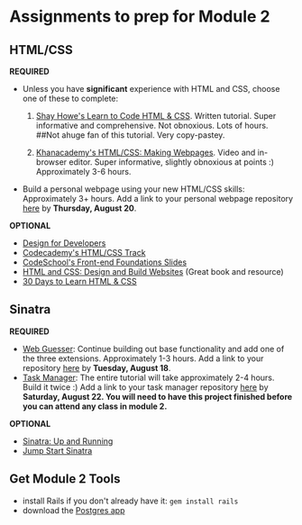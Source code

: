 # Assignments to prep for Module 2

## HTML/CSS

**REQUIRED**

* Unless you have **significant** experience with HTML and CSS, choose one of these to complete:

  1) [Shay Howe's Learn to Code HTML & CSS](http://learn.shayhowe.com/html-css/). Written tutorial. Super informative and comprehensive. Not obnoxious. Lots of hours.   ##Not ahuge fan of this tutorial. Very copy-pastey.

  2) [Khanacademy's HTML/CSS: Making Webpages](https://www.khanacademy.org/computing/computer-programming/html-css). Video and in-browser editor. Super informative, slightly obnoxious at points :) Approximately 3-6 hours.

* Build a personal webpage using your new HTML/CSS skills: Approximately 3+ hours. Add a link to your personal webpage repository [here](https://github.com/turingschool/ruby-submissions/blob/master/1507/module_2_prep/personal-html-css.yml) by **Thursday, August 20**.

**OPTIONAL**

* [Design for Developers](http://webdesign.tutsplus.com/series/design-school-for-developers--webdesign-13793)
* [Codecademy's HTML/CSS Track](http://www.codecademy.com/en/tracks/web)
* [CodeSchool's Front-end Foundations Slides](http://courseware.codeschool.com/front-end-foundations/Front-end-Foundations.pdf)
* [HTML and CSS: Design and Build Websites](http://www.amazon.com/HTML-CSS-Design-Build-Websites/dp/1118008189) (Great book and resource)
* [30 Days to Learn HTML & CSS](http://webdesign.tutsplus.com/courses/30-days-to-learn-html-css)

## Sinatra

**REQUIRED**

* [Web Guesser](http://tutorials.jumpstartlab.com/projects/web_guesser.html): Continue building out base functionality and add one of the three extensions. Approximately 1-3 hours. Add a link to your repository [here](https://github.com/turingschool/ruby-submissions/blob/master/1507/module_2_prep/webguesser.yml) by **Tuesday, August 18**.
* [Task Manager](https://github.com/JumpstartLab/curriculum/blob/master/source/projects/task_manager.markdown): The entire tutorial will take approximately 2-4 hours. Build it twice :) Add a link to your task manager repository [here](https://github.com/turingschool/ruby-submissions/blob/master/1507/module_2_prep/task-manager.yml) by **Saturday, August 22. You will need to have this project finished before you can attend any class in module 2.**

**OPTIONAL**

* [Sinatra: Up and Running](http://www.amazon.com/Sinatra-Up-Running-Alan-Harris/dp/1449304230/ref=sr_1_2?ie=UTF8&qid=1422133158&sr=8-2&keywords=sinatra+application)
* [Jump Start Sinatra](http://www.amazon.com/Jump-Start-Sinatra-Darren-Jones/dp/0987332147/ref=sr_1_1?ie=UTF8&qid=1422133181&sr=8-1&keywords=jumpstart+sinatra)

## Get Module 2 Tools

* install Rails if you don't already have it: `gem install rails`
* download the [Postgres app](http://postgresapp.com/)
